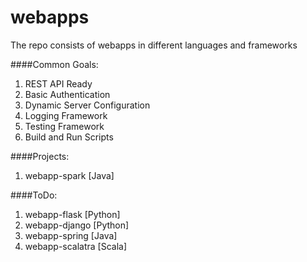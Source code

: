 # webapps
The repo consists of webapps in different languages and frameworks

####Common Goals:

1. REST API Ready
2. Basic Authentication
3. Dynamic Server Configuration
4. Logging Framework
5. Testing Framework
6. Build and Run Scripts


####Projects:
1. webapp-spark [Java]


####ToDo:
1. webapp-flask [Python]
2. webapp-django [Python]
3. webapp-spring [Java]
4. webapp-scalatra [Scala]
